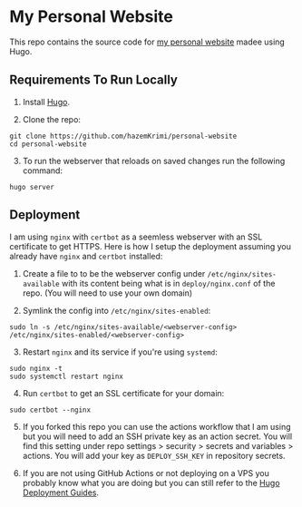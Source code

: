 # My Personal Website

This repo contains the source code for [my personal website](https://hazemkrimi.tech/) madee using Hugo.

## Requirements To Run Locally

1. Install [Hugo](https://gohugo.io/installation/).

2. Clone the repo:

```
git clone https://github.com/hazemKrimi/personal-website
cd personal-website
```

3. To run the webserver that reloads on saved changes run the following command:

```
hugo server
```

## Deployment

I am using `nginx` with `certbot` as a seemless webserver with an SSL certificate to get HTTPS. Here is how I setup the deployment assuming you already have `nginx` and `certbot` installed:

1. Create a file to to be the webserver config under `/etc/nginx/sites-available` with its content being what is in `deploy/nginx.conf` of the repo. (You will need to use your own domain)

2. Symlink the config into `/etc/nginx/sites-enabled`:

```
sudo ln -s /etc/nginx/sites-available/<webserver-config> /etc/nginx/sites-enabled/<webserver-config>
```

3. Restart `nginx` and its service if you're using `systemd`:

```
sudo nginx -t
sudo systemctl restart nginx
```

4. Run `certbot` to get an SSL certificate for your domain:

```
sudo certbot --nginx
```

5. If you forked this repo you can use the actions workflow that I am using but you will need to add an SSH private key as an action secret. You will find this setting under repo settings > security > secrets and variables > actions. You will add your key as `DEPLOY_SSH_KEY` in repository secrets.

6. If you are not using GitHub Actions or not deploying on a VPS you probably know what you are doing but you can still refer to the [Hugo Deployment Guides](https://gohugo.io/host-and-deploy/).
